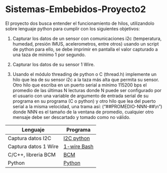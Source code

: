 # Sistemas-Embebidos-Proyecto2
El proyecto dos busca entender el funcionamiento de hilos, utilizandolo sobre lenguaje python para cumplir con los siguientes objetivos: 

1) Capturar los datos de un sensor con comunicaciones i2c (temperatura, humedad, presión IMUS, acelerometros, entre otros) usando un script de python para ello, se debe imprimir en pantalla el valor capturado a una taza de mínimo 1 por segundo.

2) Capturar los datos de su sensor 1 Wire.

3) Usando el módulo threading de python o C (thread.h) implemente un hilo que lea de su sensor i2c a la taza más alta que permita su sensor. Otro hilo que escriba en un puerto serial a mínimo 115200 bps el promedio de las últimas N lecturas donde N puede ser configurado por el usuario con una variable de argumento de entrada serial de su programa en su programa (C o python) y otro hilo que lea del puerto serial a la misma velocidad, una trama así: (“##PROMEDIO-NNN-##\n”) donde NNN es el tamaño de la ventana de promedio, cualquier otro mensaje debe ser descartado y tomado como no válido.



| Lenguaje      | Programa |
| ------------- | ------------- |
| Captura datos I2C | [I2C python](https://github.com/marcolo-30/Sistemas-Embebidos-Proyecto2/blob/main/I2C.py) |
|Captura datos 1 Wire | [1-wire Bash](https://github.com/marcolo-30/Sistemas-Embebidos-Proyecto2/blob/main/onewire.sh) |
| C/C++, libreria BCM |[BCM](https://github.com/) |
| Python | [Python](https://github.com/)  |

